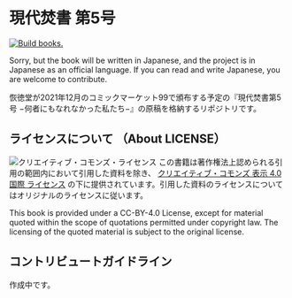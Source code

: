 # 現代焚書 第5号

[![Build books.](https://github.com/huideyeren/XiandaiFenshuVol5/actions/workflows/jobs.yml/badge.svg)](https://github.com/huideyeren/XiandaiFenshuVol5/actions/workflows/jobs.yml)

Sorry, but the book will be written in Japanese, and the project is in Japanese as an official language. If you can read and write Japanese, you are welcome to contribute.

恢徳堂が2021年12月のコミックマーケット99で頒布する予定の『現代焚書第5号 −何者にもなれなかった私たち−』の原稿を格納するリポジトリです。

## ライセンスについて （About LICENSE）

![クリエイティブ・コモンズ・ライセンス](https://i.creativecommons.org/l/by/4.0/88x31.png) この書籍は著作権法上認められる引用の範囲内において引用した資料を除き、 [クリエイティブ・コモンズ 表示 4.0 国際 ライセンス](http://creativecommons.org/licenses/by/4.0/) の下に提供されています。引用した資料のライセンスについてはオリジナルのライセンスに従います。

This book is provided under a CC-BY-4.0 License, except for material quoted within the scope of quotations permitted under copyright law. The licensing of the quoted material is subject to the original license.

## コントリビュートガイドライン

作成中です。